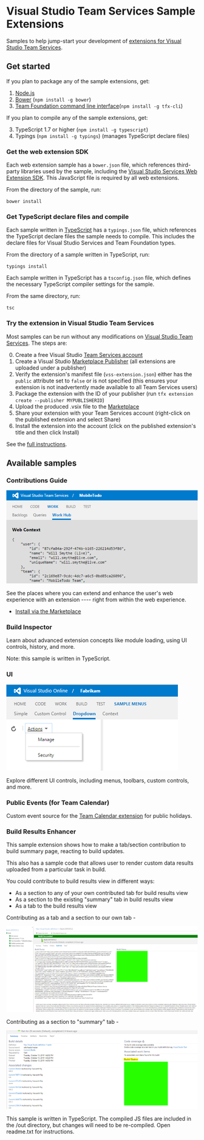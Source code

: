 # Visual Studio Team Services Sample Extensions
 
Samples to help jump-start your development of [extensions for Visual Studio Team Services](http://www.visualstudio.com/integrate/extensions/overview).

## Get started

If you plan to package any of the sample extensions, get:

1. [Node.js](https://nodejs.org)
2. [Bower](http://bower.io/) (`npm install -g bower`)
3. [Team Foundation command line interface](https://github.com/Microsoft/tfs-cli)(`npm install -g tfx-cli`)

If you plan to compile any of the sample extensions, get:

3. TypeScript 1.7 or higher (`npm install -g typescript`)
3. Typings (`npm install -g typings`) (manages TypeScript declare files)

### Get the web extension SDK

Each web extension sample has a `bower.json` file, which references third-party libraries used by the sample, including the [Visual Studio Services Web Extension SDK](https://github.com/Microsoft/vss-web-extension-sdk). This JavaScript file is required by all web extensions.

From the directory of the sample, run:

```
bower install
```

### Get TypeScript declare files and compile

Each sample written in [TypeScript](https://github.com/Microsoft/vss-web-extension-sdk) has a `typings.json` file, which references the TypeScript declare files the sample needs to compile. This includes the declare files for Visual Studio Services and Team Foundation types.

From the directory of a sample written in TypeScript, run:

```
typings install
```

Each sample written in TypeScript has a `tsconfig.json` file, which defines the necessary TypeScript compiler settings for the sample.

From the same directory, run:

```
tsc
```

### Try the extension in Visual Studio Team Services

Most samples can be run without any modifications on [Visual Studio Team Services](https://www.visualstudio.com/products/visual-studio-team-services-vs). The steps are:

0. Create a free Visual Studio [Team Services account](https://app.vssps.visualstudio.com/go/profile?account=true)
1. Create a Visual Studio [Marketplace Publisher](https://aka.ms/vsmarketplace-publish) (all extensions are uploaded under a publisher)
2. Verify the extension's manifest file (`vss-extension.json`) either has the `public` attribute set to `false` or is not specified (this ensures your extension is not inadvertently made available to all Team Services users)
3. Package the extension with the ID of your publisher (run `tfx extension create --publisher MYPUBLISHERID`)
4. Upload the produced .vsix file to the [Marketplace](https://aka.ms/vsmarketplace-manage)
5. Share your extension with your Team Services account (right-click on the published extension and select Share)
6. Install the extension into the account (click on the published extension's title and then click Install)

See the [full instructions](https://www.visualstudio.com/en-us/integrate/extensions/publish/overview).

## Available samples

### Contributions Guide

![image](contributions-guide/images/hub-point.png)

See the places where you can extend and enhance the user's web experience with an extension ---- right from within the web experience.

* [Install via the Marketplace](https://marketplace.visualstudio.com/items?itemName=ms-samples.samples-contributions-guide)
 
### Build Inspector

Learn about advanced extension concepts like module loading, using UI controls, history, and more.
 
Note: this sample is written in TypeScript.

### UI

![image](ui/images/menu-dropdown2.png)

Explore different UI controls, including menus, toolbars, custom controls, and more.

### Public Events (for Team Calendar)

Custom event source for the [Team Calendar extension](https://github.com/Microsoft/vso-team-calendar) for public holidays. 

### Build Results Enhancer

This sample extension shows how to make a tab/section contribution to build summary page, reacting to build updates.

This also has a sample code that allows user to render custom data results uploaded from a particular task in build.

You could contribute to build results view in different ways:
* As a section to any of your own contributed tab for build results view
* As a section to the existing "summary" tab in build results view
* As a tab to the build results view
 
Contributing as a tab and a section to our own tab -

![image](build-results-enhancer/images/tabAndSection.png)

Contributing as a section to "summary" tab -

![image](build-results-enhancer/images/sectionInSummaryTab.png)

This sample is written in TypeScript. The compiled JS files are included in the /out directory, but changes will need to be re-compiled. Open readme.txt for instructions.

